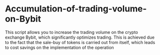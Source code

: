 # Accumulation-of-trading-volume-on-Bybit
This script allows you to increase the trading volume on the crypto exchange Bybit, which significantly optimizes trading. This is achieved due to the fact that the sale-buy of tokens is carried out from itself, which leads to cost savings on the implementation of the operation
